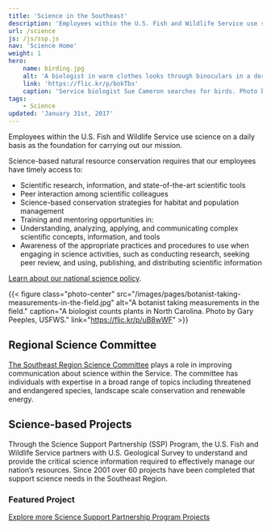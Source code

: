 ```yaml
---
title: 'Science in the Southeast'
description: 'Employees within the U.S. Fish and Wildlife Service use science on a daily basis as the foundation for carrying out our mission. Learn how we use science and discover online tools for natural resources conservation.'
url: /science
js: /js/ssp.js
nav: 'Science Home'
weight: 1
hero:
    name: birding.jpg
    alt: 'A biologist in warm clothes looks through binoculars in a dormant field with tall grassy vegetation.'
    link: 'https://flic.kr/p/bokTbs'
    caption: 'Service biologist Sue Cameron searches for birds. Photo by Gary Peeples, USFWS.'
tags:
    - Science
updated: 'January 31st, 2017'
---
```


Employees within the U.S. Fish and Wildlife Service use science on a daily basis as the foundation for carrying out our mission.

Science-based natural resource conservation requires that our employees have timely access to:

  - Scientific research, information, and state-of-the-art scientific tools
  - Peer interaction among scientific colleagues
  - Science-based conservation strategies for habitat and population management
  - Training and mentoring opportunities in:
  - Understanding, analyzing, applying, and communicating complex scientific concepts, information, and tools
  - Awareness of the appropriate practices and procedures to use when engaging in science activities, such as conducting research, seeking peer review, and using, publishing, and distributing scientific information

[Learn about our national science policy](https://www.fws.gov/science/).

{{< figure class="photo-center" src="/images/pages/botanist-taking-measurements-in-the-field.jpg" alt="A botanist taking measurements in the field." caption="A biologist counts plants in North Carolina. Photo by Gary Peeples, USFWS." link="https://flic.kr/p/uB8wWF" >}}

## Regional Science Committee

[The Southeast Region Science Committee](/science/committee) plays a role in improving communication about science within the Service.  The committee has individuals with expertise in a broad range of topics including threatened and endangered species, landscape scale conservation and renewable energy.

## Science-based Projects

Through the Science Support Partnership (SSP) Program, the U.S. Fish and Wildlife Service partners with U.S. Geological Survey to understand and provide the critical science information required to effectively manage our nation’s resources.  Since 2001 over 60 projects have been completed that support science needs in the Southeast Region.

### Featured Project

<article class="featured-project"></article>

[Explore more Science Support Partnership Program Projects](/science/science-support-partnership-program)
